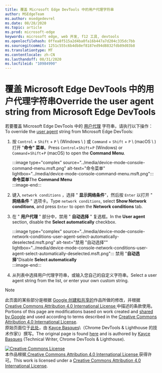```yaml
---
title: 覆盖 Microsoft Edge DevTools 中的用户代理字符串
author: MSEdgeTeam
ms.author: msedgedevrel
ms.date: 08/28/2020
ms.topic: article
ms.prod: microsoft-edge
keywords: microsoft edge, web 开发, f12 工具, devtools
ms.openlocfilehash: 0ffea8f515a2d4ba0fa16b447a7d204c335dc7bb
ms.sourcegitcommit: 1251c555c6b4db8ef8187ed94d8832fdb89d03b8
ms.translationtype: MT
ms.contentlocale: zh-CN
ms.lasthandoff: 08/31/2020
ms.locfileid: "10984990"
---
```

<!-- Copyright Kayce Basques 

   Licensed under the Apache License, Version 2.0 (the "License");
   you may not use this file except in compliance with the License.
   You may obtain a copy of the License at

       https://www.apache.org/licenses/LICENSE-2.0

   Unless required by applicable law or agreed to in writing, software
   distributed under the License is distributed on an "AS IS" BASIS,
   WITHOUT WARRANTIES OR CONDITIONS OF ANY KIND, either express or implied.
   See the License for the specific language governing permissions and
   limitations under the License.  -->





# <span data-ttu-id="b78db-103">覆盖 Microsoft Edge DevTools 中的用户代理字符串</span><span class="sxs-lookup"><span data-stu-id="b78db-103">Override the user agent string from Microsoft Edge DevTools</span></span>   



<span data-ttu-id="b78db-104">若要覆盖 Microsoft Edge DevTools 中的 [用户代理][MDNUserAgent] 字符串，请执行以下操作：</span><span class="sxs-lookup"><span data-stu-id="b78db-104">To override the [user agent][MDNUserAgent] string from Microsoft Edge DevTools:</span></span>  

1.  <span data-ttu-id="b78db-105">按 `Control` + `Shift` + `P` \ (Windows \ ) 或 `Command` + `Shift` + `P` \ (macOS \ ) 打开 "**命令" 菜单**。</span><span class="sxs-lookup"><span data-stu-id="b78db-105">Press `Control`+`Shift`+`P` \(Windows\) or `Command`+`Shift`+`P` \(macOS\) to open the **Command Menu**.</span></span>  
    
    :::image type="complex" source="../media/device-mode-console-command-menu.msft.png" alt-text="命令菜单" lightbox="../media/device-mode-console-command-menu.msft.png":::
       <span data-ttu-id="b78db-107">**命令菜单**</span><span class="sxs-lookup"><span data-stu-id="b78db-107">The **Command Menu**</span></span>  
    :::image-end:::  
    
1.  <span data-ttu-id="b78db-108">键入 `network conditions` ，选择 " **显示网络条件**"，然后按 `Enter` 以打开 " **网络条件** " 选项卡。</span><span class="sxs-lookup"><span data-stu-id="b78db-108">Type `network conditions`, select **Show Network conditions**, and press `Enter` to open the **Network conditions** tab.</span></span>  
1.  <span data-ttu-id="b78db-109">在 " **用户代理** " 部分中，禁用 " **自动选择** " 复选框。</span><span class="sxs-lookup"><span data-stu-id="b78db-109">In the **User agent** section, disable the **Select automatically** checkbox.</span></span>  
    
    :::image type="complex" source="../media/device-mode-console-network-conditions-user-agent-select-automatically-deselected.msft.png" alt-text="禁用 "自动选择"" lightbox="../media/device-mode-console-network-conditions-user-agent-select-automatically-deselected.msft.png":::
       <span data-ttu-id="b78db-111">禁用 "**自动选择**"</span><span class="sxs-lookup"><span data-stu-id="b78db-111">Disable **Select automatically**</span></span>  
    :::image-end:::  
    
1.  <span data-ttu-id="b78db-112">从列表中选择用户代理字符串，或输入您自己的自定义字符串。</span><span class="sxs-lookup"><span data-stu-id="b78db-112">Select a user agent string from the list, or enter your own custom string.</span></span>  
    
<!--  
## Feedback   


-->  

<!-- links -->  

[MDNUserAgent]: https://developer.mozilla.org/docs/Glossary/User_agent "用户代理 |MDN"  

> [!NOTE]
> <span data-ttu-id="b78db-114">此页面的某些部分是根据 [Google 创建和共享的][GoogleSitePolicies]作品所做的修改，并根据[ Creative Commons Attribution 4.0 International License ][CCA4IL]中描述的条款使用。</span><span class="sxs-lookup"><span data-stu-id="b78db-114">Portions of this page are modifications based on work created and [shared by Google][GoogleSitePolicies] and used according to terms described in the [Creative Commons Attribution 4.0 International License][CCA4IL].</span></span>  
> <span data-ttu-id="b78db-115">原始页面位于[此处](https://developers.google.com/web/tools/chrome-devtools/device-mode/override-user-agent)，由 [Kayce Basques][KayceBasques]\（Chrome DevTools \& Lighthouse 的技术作家\）撰写。</span><span class="sxs-lookup"><span data-stu-id="b78db-115">The original page is found [here](https://developers.google.com/web/tools/chrome-devtools/device-mode/override-user-agent) and is authored by [Kayce Basques][KayceBasques] \(Technical Writer, Chrome DevTools \& Lighthouse\).</span></span>  

[![Creative Commons License][CCby4Image]][CCA4IL]  
<span data-ttu-id="b78db-117">本作品根据[ Creative Commons Attribution 4.0 International License ][CCA4IL]获得许可。</span><span class="sxs-lookup"><span data-stu-id="b78db-117">This work is licensed under a [Creative Commons Attribution 4.0 International License][CCA4IL].</span></span>  

[CCA4IL]: https://creativecommons.org/licenses/by/4.0  
[CCby4Image]: https://i.creativecommons.org/l/by/4.0/88x31.png  
[GoogleSitePolicies]: https://developers.google.com/terms/site-policies  
[KayceBasques]: https://developers.google.com/web/resources/contributors/kaycebasques  

